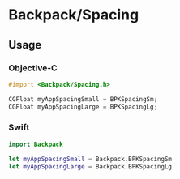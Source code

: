 # Backpack/Spacing

## Usage

### Objective-C

```objective-c
#import <Backpack/Spacing.h>

CGFloat myAppSpacingSmall = BPKSpacingSm;
CGFloat myAppSpacingLarge = BPKSpacingLg;
```

### Swift

```swift
import Backpack

let myAppSpacingSmall = Backpack.BPKSpacingSm
let myAppSpacingLarge = Backpack.BPKSpacingLg
```
